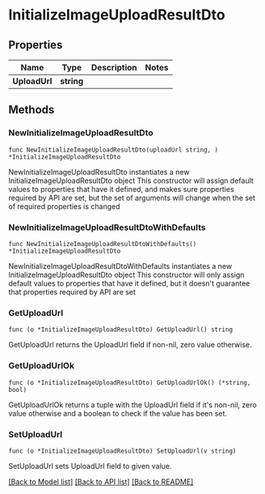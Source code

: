 # InitializeImageUploadResultDto

## Properties

Name | Type | Description | Notes
------------ | ------------- | ------------- | -------------
**UploadUrl** | **string** |  | 

## Methods

### NewInitializeImageUploadResultDto

`func NewInitializeImageUploadResultDto(uploadUrl string, ) *InitializeImageUploadResultDto`

NewInitializeImageUploadResultDto instantiates a new InitializeImageUploadResultDto object
This constructor will assign default values to properties that have it defined,
and makes sure properties required by API are set, but the set of arguments
will change when the set of required properties is changed

### NewInitializeImageUploadResultDtoWithDefaults

`func NewInitializeImageUploadResultDtoWithDefaults() *InitializeImageUploadResultDto`

NewInitializeImageUploadResultDtoWithDefaults instantiates a new InitializeImageUploadResultDto object
This constructor will only assign default values to properties that have it defined,
but it doesn't guarantee that properties required by API are set

### GetUploadUrl

`func (o *InitializeImageUploadResultDto) GetUploadUrl() string`

GetUploadUrl returns the UploadUrl field if non-nil, zero value otherwise.

### GetUploadUrlOk

`func (o *InitializeImageUploadResultDto) GetUploadUrlOk() (*string, bool)`

GetUploadUrlOk returns a tuple with the UploadUrl field if it's non-nil, zero value otherwise
and a boolean to check if the value has been set.

### SetUploadUrl

`func (o *InitializeImageUploadResultDto) SetUploadUrl(v string)`

SetUploadUrl sets UploadUrl field to given value.



[[Back to Model list]](../README.md#documentation-for-models) [[Back to API list]](../README.md#documentation-for-api-endpoints) [[Back to README]](../README.md)


